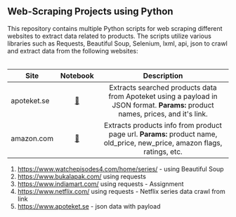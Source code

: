 ## Web-Scraping Projects using Python

This repository contains multiple Python scripts for web scraping different websites to extract data related to products. The scripts utilize various libraries such as Requests, Beautiful Soup, Selenium, lxml, api, json to crawl and extract data from the following websites:
<br><br>

|Site | Notebook | Description
|--|:--:|:--:|
| apoteket.se |[🔗](https://github.com/ChawlaAvi/Daily-Dose-of-Data-Science/blob/main/Pandas/DataFrame-Auto-Profile.ipynb) | Extracts searched products data from Apoteket using a payload in JSON format. **Params:** product names, prices, and it's link.
| amazon.com |[🔗](https://github.com/ChawlaAvi/Daily-Dose-of-Data-Science/blob/main/Pandas/DataFrame-Auto-Profile.ipynb) | Extracts products info from product page url. **Params:** product name, old_price, new_price, amazon flags, ratings, etc.


1. https://www.watchepisodes4.com/home/series/ - using Beautiful Soup
2. https://www.bukalapak.com/ using requests
3. https://www.indiamart.com/ using requests - Assignment
4. https://www.netflix.com/ using requests - Netflix series data crawl from link
5. https://www.apoteket.se - json data with payload

